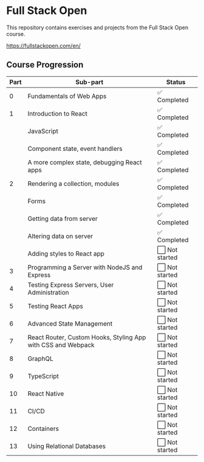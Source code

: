 # Full Stack Open

This repository contains exercises and projects from the Full Stack Open course.

https://fullstackopen.com/en/

## Course Progression

| Part | Sub-part | Status |
|------|----------|--------|
| 0    | Fundamentals of Web Apps | ✅ Completed |
| 1    | Introduction to React | ✅ Completed |
|      | JavaScript | ✅ Completed |
|      | Component state, event handlers | ✅ Completed |
|      | A more complex state, debugging React apps | ✅ Completed |
| 2    | Rendering a collection, modules | ✅ Completed |
|      | Forms | ✅ Completed |
|      | Getting data from server | ✅ Completed |
|      | Altering data on server | ✅ Completed |
|      | Adding styles to React app | ⬜ Not started |
| 3    | Programming a Server with NodeJS and Express | ⬜ Not started |
| 4    | Testing Express Servers, User Administration | ⬜ Not started |
| 5    | Testing React Apps | ⬜ Not started |
| 6    | Advanced State Management | ⬜ Not started |
| 7    | React Router, Custom Hooks, Styling App with CSS and Webpack | ⬜ Not started |
| 8    | GraphQL | ⬜ Not started |
| 9    | TypeScript | ⬜ Not started |
| 10   | React Native | ⬜ Not started |
| 11   | CI/CD | ⬜ Not started |
| 12   | Containers | ⬜ Not started |
| 13   | Using Relational Databases | ⬜ Not started |

